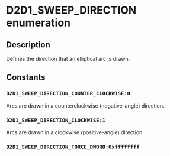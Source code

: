 # D2D1_SWEEP_DIRECTION enumeration

## Description

Defines the direction that an elliptical arc is drawn.

## Constants

### `D2D1_SWEEP_DIRECTION_COUNTER_CLOCKWISE:0`

Arcs are drawn in a counterclockwise (negative-angle) direction.

### `D2D1_SWEEP_DIRECTION_CLOCKWISE:1`

Arcs are drawn in a clockwise (positive-angle) direction.

### `D2D1_SWEEP_DIRECTION_FORCE_DWORD:0xffffffff`